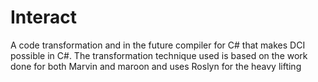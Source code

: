 Interact
========

A code transformation and in the future compiler for C# that makes DCI possible in C#. The transformation technique used is based on the work done for both Marvin and maroon and uses Roslyn for the heavy lifting
